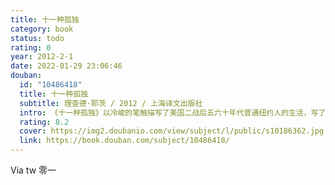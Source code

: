 ```yaml
---
title: 十一种孤独
category: book
status: todo
rating: 0
year: 2012-2-1
date: 2022-01-29 23:06:46
douban:
  id: "10486418"
  title: 十一种孤独
  subtitle: 理查德·耶茨 / 2012 / 上海译文出版社
  intro: 《十一种孤独》以冷峻的笔触描写了美国二战后五六十年代普通纽约人的生活，写了十一种孤独的人生，主人公都是缺乏安全感、生活不太如意的人：曼哈顿办公楼里被炒的白领、有着杰出想象力的出租车司机、屡屡遭挫、一心想成为作家的年轻人、即将结婚十分迷茫的男女、古怪的老教师、新转学的小学生、肺结核病人、老病号的妻子、爵士钢琴手、郁郁不得志的军官、退役军人等。耶茨笔下都是普通人的普通生活，描写的是普通人的孤独、失落与绝望，他自己曾说：“如果我的作品有什么主题的话，我想只有简单一个：人都是孤独的，没有人逃脱得了，这就是他们的悲剧所在。”
  rating: 8.2
  cover: https://img2.doubanio.com/view/subject/l/public/s10186362.jpg
  link: https://book.douban.com/subject/10486418/
---
```


Via tw 零一